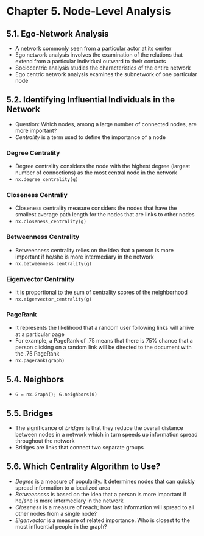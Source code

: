 # Chapter 5. Node-Level Analysis

## 5.1. Ego-Network Analysis
- A network commonly seen from a particular actor at its center
- Ego network analysis involves the examination of the relations that extend from a particular individual outward to their contacts
- Sociocentric analysis studies the characteristics of the entire network
- Ego centric network analysis examines the subnetwork of one particular node

## 5.2. Identifying Influential Individuals in the Network
- Question: Which nodes, among a large number of connected nodes, are more important?
- *Centrality* is a term used to define the importance of a node

### Degree Centrality
- Degree centrality considers the node with the highest degree (largest number of connections) as the most central node in the network
- ```nx.degree_centrality(g)```

### Closeness Centraliy 
- Closeness centrality measure considers the nodes that have the smallest average path length for the nodes that are links to other nodes
- ```nx.closeness_centrality(g)```

### Betweenness Centrality
- Betweenness centrality relies on the idea that a person is more important if he/she is more intermediary in the network
- ```nx.betweenness centrality(g)```

### Eigenvector Centrality
- It is proportional to the sum of centrality scores of the neighborhood
- ```nx.eigenvector_centrality(g)```

### PageRank
- It represents the likelihood that a random user following links will arrive at a particular page
- For example, a PageRank of .75 means that there is 75% chance that a person clicking on a random link will be directed to the document with the .75 PageRank
- ```nx.pagerank(graph)```

## 5.4. Neighbors
- ```G = nx.Graph(); G.neighbors(0)```

## 5.5. Bridges
- The significance of *bridges* is that they reduce the overall distance between nodes in a network which in turn speeds up information spread throughout the network
- Bridges are links that connect two separate groups

## 5.6. Which Centrality Algorithm to Use?
- *Degree* is a measure of popularity. It determines nodes that can quickly spread information to a localized area
- *Betweenness* is based on the idea that a person is more important if he/she is more intermediary in the network
- *Closeness* is a measure of reach; how fast information will spread to all other nodes from a single node?
- *Eigenvector* is a measure of related importance. Who is closest to the most influential people in the graph?
